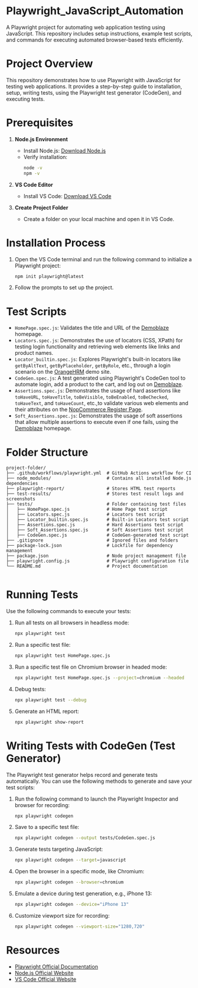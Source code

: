 # Playwright_JavaScript_Automation
A Playwright project for automating web application testing using JavaScript. This repository includes setup instructions, example test scripts, and commands for executing automated browser-based tests efficiently.

# Project Overview
This repository demonstrates how to use Playwright with JavaScript for testing web applications. It provides a step-by-step guide to installation, setup, writing tests, using the Playwright test generator (CodeGen), and executing tests.

# Prerequisites
1. **Node.js Environment**
   - Install Node.js: [Download Node.js](https://nodejs.org/en)
   - Verify installation:
     ```bash
     node -v
     npm -v
     ```

2. **VS Code Editor**
   - Install VS Code: [Download VS Code](https://code.visualstudio.com/download)

3. **Create Project Folder**
   - Create a folder on your local machine and open it in VS Code.

# Installation Process
1. Open the VS Code terminal and run the following command to initialize a Playwright project:
   ```bash
   npm init playwright@latest
   ```

2. Follow the prompts to set up the project.
# Test Scripts
- `HomePage.spec.js`: Validates the title and URL of the [Demoblaze](https://www.demoblaze.com/index.html) homepage.
- `Locators.spec.js`: Demonstrates the use of locators (CSS, XPath) for testing login functionality and retrieving web elements like links and product names.
- `Locator_builtin.spec.js`: Explores Playwright's built-in locators like `getByAltText`, `getByPlaceholder`, `getByRole`, etc., through a login scenario on the [OrangeHRM](https://opensource-demo.orangehrmlive.com/web/index.php/auth/login) demo site.
- `CodeGen.spec.js`: A test generated using Playwright's CodeGen tool to automate login, add a product to the cart, and log out on [Demoblaze](https://www.demoblaze.com/index.html).
- `Assertions.spec.js`: Demonstrates the usage of hard assertions like `toHaveURL`, `toHaveTitle`, `toBeVisible`, `toBeEnabled`, `toBeChecked`, `toHaveText`, and `toHaveCount`, etc.,to validate various web elements and their attributes on the [NopCommerce Register Page](https://demo.nopcommerce.com/register).
- `Soft_Assertions.spec.js`: Demonstrates the usage of soft assertions that allow multiple assertions to execute even if one fails, using the [Demoblaze](https://www.demoblaze.com/index.html) homepage.

# Folder Structure
```
project-folder/  
├── .github/workflows/playwright.yml  # GitHub Actions workflow for CI  
├── node_modules/                     # Contains all installed Node.js dependencies  
├── playwright-report/                # Stores HTML test reports  
├── test-results/                     # Stores test result logs and screenshots  
├── tests/                            # Folder containing test files  
│   ├── HomePage.spec.js              # Home Page test script  
│   ├── Locators.spec.js              # Locators test script  
│   ├── Locator_builtin.spec.js       # Built-in Locators test script  
│   ├── Assertions.spec.js            # Hard Assertions test script  
│   ├── Soft_Assertions.spec.js       # Soft Assertions test script  
│   ├── CodeGen.spec.js               # CodeGen-generated test script  
├── .gitignore                        # Ignored files and folders  
├── package-lock.json                 # Lockfile for dependency management  
├── package.json                      # Node project management file  
├── playwright.config.js              # Playwright configuration file  
└── README.md                         # Project documentation  
 
```

# Running Tests
Use the following commands to execute your tests:

1. Run all tests on all browsers in headless mode:
   ```bash
   npx playwright test
   ```

2. Run a specific test file:
   ```bash
   npx playwright test HomePage.spec.js
   ```

3. Run a specific test file on Chromium browser in headed mode:
   ```bash
   npx playwright test HomePage.spec.js --project=chromium --headed
   ```

4. Debug tests:
   ```bash
   npx playwright test --debug
   ```

5. Generate an HTML report:
   ```bash
   npx playwright show-report
   ```

# Writing Tests with CodeGen (Test Generator)
The Playwright test generator helps record and generate tests automatically. You can use the following methods to generate and save your test scripts:

1. Run the following command to launch the Playwright Inspector and browser for recording:
   ```bash
   npx playwright codegen 
   ```
2. Save to a specific test file:
   ```bash
   npx playwright codegen --output tests/CodeGen.spec.js  
   ```
3. Generate tests targeting JavaScript:
   ```bash
   npx playwright codegen --target=javascript    
   ```
4. Open the browser in a specific mode, like Chromium:
   ```bash
   npx playwright codegen --browser=chromium      
   ```
5. Emulate a device during test generation, e.g., iPhone 13:
   ```bash
   npx playwright codegen --device="iPhone 13"      
   ```
6. Customize viewport size for recording:
   ```bash
   npx playwright codegen --viewport-size="1280,720"        
   ```

# Resources
- [Playwright Official Documentation](https://playwright.dev/)
- [Node.js Official Website](https://nodejs.org/en)
- [VS Code Official Website](https://code.visualstudio.com/)